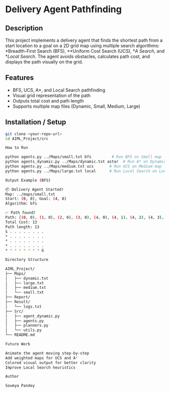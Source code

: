 # Delivery Agent Pathfinding

## Description
This project implements a delivery agent that finds the shortest path from a start location to a goal on a 2D grid map using multiple search algorithms: *Breadth-First Search (BFS), **Uniform Cost Search (UCS), **A Search*, and **Local Search*. The agent avoids obstacles, calculates path cost, and displays the path visually on the grid.

## Features
- BFS, UCS, A*, and Local Search pathfinding
- Visual grid representation of the path
- Outputs total cost and path length
- Supports multiple map files (Dynamic, Small, Medium, Large)

## Installation / Setup
```bash
git clone <your-repo-url>
cd AIML_Project/src

How to Run

python agents.py ../Maps/small.txt bfs         # Run BFS on Small map
python agents_dynamic.py ../Maps/dynamic.txt astar  # Run A* on Dynamic map
python agents.py ../Maps/medium.txt ucs       # Run UCS on Medium map
python agents.py ../Maps/large.txt local      # Run Local Search on Large map

Output Example (BFS)

📦 Delivery Agent Started!
Map: ../maps/small.txt
Start: (0, 0), Goal: (4, 8)
Algorithm: bfs

✅ Path found!
Path: [(0, 0), (1, 0), (2, 0), (3, 0), (4, 0), (4, 1), (4, 2), (4, 3), (4, 4), (4, 5), (4, 6), (4, 7), (4, 8)]
Total Cost: 13
Path length: 13
S . . . . . . . .
* . . . . . . . .
* . . . . . . . .
* . . . . . . . .
* * * * * * * * G

Directory Structure

AIML_Project/
├── Maps/
│   ├── dynamic.txt
│   ├── large.txt
│   ├── medium.txt
│   └── small.txt
├── Report/
├── Result/
│   └── logs.txt
├── Src/
│   ├── agent_dynamic.py
│   ├── agents.py
│   ├── planners.py
│   └── utils.py
└── README.md

Future Work

Animate the agent moving step-by-step
Add weighted maps for UCS and A*
Colored visual output for better clarity
Improve Local Search heuristics

Author

Soumya Pandey